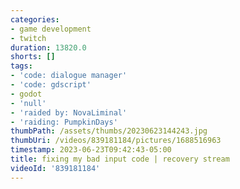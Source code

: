 ```yaml
---
categories:
- game development
- twitch
duration: 13820.0
shorts: []
tags:
- 'code: dialogue manager'
- 'code: gdscript'
- godot
- 'null'
- 'raided by: NovaLiminal'
- 'raiding: PumpkinDays'
thumbPath: /assets/thumbs/20230623144243.jpg
thumbUri: /videos/839181184/pictures/1688516963
timestamp: 2023-06-23T09:42:43-05:00
title: fixing my bad input code | recovery stream
videoId: '839181184'
---
```

